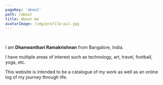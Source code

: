 ```yaml
---
pageKey: 'about'
path: /about
title: About me
avatarImage: /img/profile-pic.jpg
---
```


<br />

I am **Dhanwanthari Ramakrishnan** from Bangalore, India.

I have multiple areas of interest such as technology, art, travel, football, yoga, etc. 

This website is intended to be a catalogue of my work as well as an online log of my journey through life.
